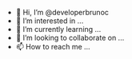 - 👋 Hi, I’m @developerbrunoc
- 👀 I’m interested in ...
- 🌱 I’m currently learning ...
- 💞️ I’m looking to collaborate on ...
- 📫 How to reach me ...

<!---
developerbrunoc/developerbrunoc is a ✨ special ✨ repository because its `README.md` (this file) appears on your GitHub profile.
You can click the Preview link to take a look at your changes.
--->
